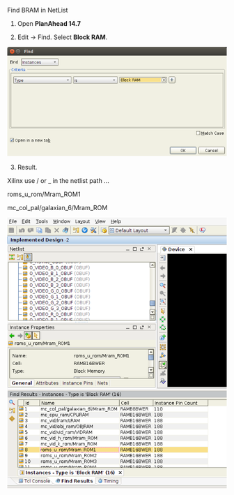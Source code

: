

Find BRAM in NetList

1. Open **PlanAhead 14.7**

2. Edit -> Find. Select **Block RAM**.

![Find Dialog](FindDialog.png)


3. Result.

Xilinx use / or _ in the netlist path ...

roms_u_rom/Mram_ROM1

mc_col_pal/galaxian_6/Mram_ROM

![Result Dialog](PlanAhead.png)
